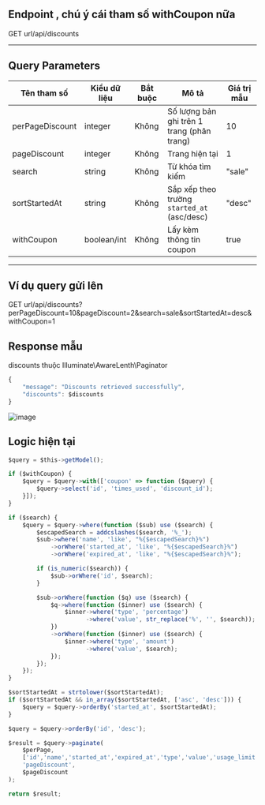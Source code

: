 ## Endpoint , chú ý cái tham số withCoupon nữa 

GET url/api/discounts

---

## Query Parameters

| Tên tham số       | Kiểu dữ liệu | Bắt buộc | Mô tả                                          | Giá trị mẫu |
|-------------------|--------------|----------|------------------------------------------------|-------------|
| perPageDiscount   | integer      | Không    | Số lượng bản ghi trên 1 trang (phân trang)     | 10          |
| pageDiscount      | integer      | Không    | Trang hiện tại                                 | 1           |
| search            | string       | Không    | Từ khóa tìm kiếm                               | "sale"      |
| sortStartedAt     | string       | Không    | Sắp xếp theo trường `started_at` (asc/desc)    | "desc"      |
| withCoupon        |boolean/int   | Không    | Lấy kèm thông tin coupon                       | true        |

---

## Ví dụ query gửi lên

GET url/api/discounts?perPageDiscount=10&pageDiscount=2&search=sale&sortStartedAt=desc&withCoupon=1

## Response mẫu
discounts thuộc Illuminate\AwareLenth\Paginator
```jsx
{
    "message": "Discounts retrieved successfully",
    "discounts": $discounts
}
```
![image](https://github.com/user-attachments/assets/0d791854-dfc2-4916-a409-55cb0fd274e0)

## Logic hiện tại 

```jsx
$query = $this->getModel();

if ($withCoupon) {
    $query = $query->with(['coupon' => function ($query) {
        $query->select('id', 'times_used', 'discount_id');
    }]);
}

if ($search) {
    $query = $query->where(function ($sub) use ($search) {
        $escapedSearch = addcslashes($search, '%_');
        $sub->where('name', 'like', "%{$escapedSearch}%")
            ->orWhere('started_at', 'like', "%{$escapedSearch}%")
            ->orWhere('expired_at', 'like', "%{$escapedSearch}%");

        if (is_numeric($search)) {
            $sub->orWhere('id', $search);
        }

        $sub->orWhere(function ($q) use ($search) {
            $q->where(function ($inner) use ($search) {
                $inner->where('type', 'percentage')
                      ->where('value', str_replace('%', '', $search));
            })
            ->orWhere(function ($inner) use ($search) {
                $inner->where('type', 'amount')
                      ->where('value', $search);
            });
        });
    });
}

$sortStartedAt = strtolower($sortStartedAt);
if ($sortStartedAt && in_array($sortStartedAt, ['asc', 'desc'])) {
    $query = $query->orderBy('started_at', $sortStartedAt);
}

$query = $query->orderBy('id', 'desc');

$result = $query->paginate(
    $perPage,
    ['id','name','started_at','expired_at','type','value','usage_limit','trial_days'],
    'pageDiscount',
    $pageDiscount
);

return $result;
```
